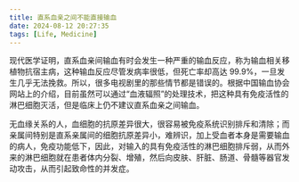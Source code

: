 ```yaml
---
title: 直系血亲之间不能直接输血
date: 2024-08-12 20:27:35
tags: [Life, Medicine]
---
```


现代医学证明，直系血亲间输血有时会发生一种严重的输血反应，称为输血相关移植物抗宿主病，这种输血反应尽管发病率很低，但死亡率却高达 99.9%，一旦发生几乎无法挽救。所以，很多电视剧里的那些情节都是错误的。根据中国输血协会网站上的介绍，目前虽然可以通过“血液辐照”的处理技术，把这种具有免疫活性的淋巴细胞灭活，但是临床上仍不建议直系血亲之间输血。

无血缘关系的人，血细胞的抗原差异很大，很容易被免疫系统识别排斥和清除；而亲属间特别是直系亲属间的细胞抗原差异小，难辨识，加上受血者本身是需要输血的病人，免疫功能低下，因此，对输入的具有免疫活性的淋巴细胞排斥弱，从而外来的淋巴细胞就在患者体内分裂、增殖，然后向皮肤、肝脏、肠道、骨髓等器官发动攻击，从而引起致命性的并发症。